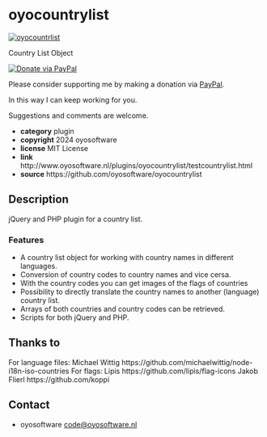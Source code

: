 # oyocountrylist
<a href="http://oyosoftware.nl/plugins/oyocountrylist/testcountrylist.html" target="_blank">
  <img src="http://oyosoftware.nl/plugins/oyocountrylist/oyocountrylist.jpg" alt="oyocountrlist">
</a>
<p>Country List Object</p>
<a href="https://www.paypal.com/cgi-bin/webscr?cmd=_donations&amp;currency_code=EUR&amp;business=code@oyosoftware.nl&amp;item_name=donation%20for%20oyocountrylist" rel="nofollow">
  <img src="https://www.paypalobjects.com/en_US/i/btn/btn_donate_LG.gif" alt="Donate via PayPal" style="max-width: 100%;vertical-align: top">
</a>
<div>
<p style="max-width: 100%;vertical-align: middle">Please consider supporting me by making a donation via <a href="https://www.paypal.com/cgi-bin/webscr?cmd=_donations&amp;currency_code=EUR&amp;business=code@oyosoftware.nl&amp;item_name=donation%20for%20oyocountrylist" rel="nofollow">PayPal</a>.</p>
<p>In this way I can keep working for you.</p>
<p>Suggestions and comments are welcome.</p>
</div>
<ul>
  <li><strong>category</strong> plugin</li>
  <li><strong>copyright</strong> 2024 oyosoftware </li>
  <li><strong>license</strong> MIT License</li>
  <li><strong>link</strong> http://www.oyosoftware.nl/plugins/oyocountrylist/testcountrylist.html</li>
  <li><strong>source</strong> https://github.com/oyosoftware/oyocountrylist</li>
</ul>
<h2>Description</h2>
<p>jQuery and PHP plugin for a country list.</p>
<h3>Features</h3>
<ul>
  <li>A country list object for working with country names in different languages.</li>
  <li>Conversion of country codes to country names and vice cersa.</li>
  <li>With the country codes you can get images of the flags of countries</li>
  <li>Possibility to directly translate the country names to another (language) country list.</li>
  <li>Arrays of both countries and country codes can be retrieved.</li>
  <li>Scripts for both jQuery and PHP.</li>
</ul>
<h2>Thanks to</h2>
For language files:
Michael Wittig  https://github.com/michaelwittig/node-i18n-iso-countries
For flags:
Lipis           https://github.com/lipis/flag-icons
Jakob Flierl    https://github.com/koppi
<h2>Contact</h2>
<ul>
<li>oyosoftware <a href="mailto:code@oyosoftware.nl">code@oyosoftware.nl</a></li>
</ul>
